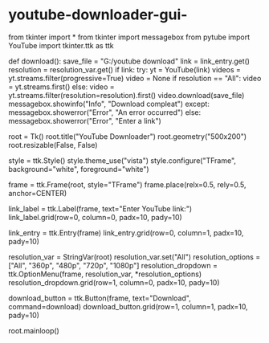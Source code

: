 # youtube-downloader-gui-
from tkinter import *
from tkinter import messagebox
from pytube import YouTube
import tkinter.ttk as ttk

def download():
    save_file = "G:/youtube download"
    link = link_entry.get()
    resolution = resolution_var.get()
    if link:
        try:
            yt = YouTube(link)
            videos = yt.streams.filter(progressive=True)
            video = None
            if resolution == "All":
                video = yt.streams.first()
            else:
                video = yt.streams.filter(resolution=resolution).first()
            video.download(save_file)
            messagebox.showinfo("Info", "Download compleat")
        except:
            messagebox.showerror("Error", "An error occurred")
    else:
        messagebox.showerror("Error", "Enter a link")

root = Tk()
root.title("YouTube Downloader")
root.geometry("500x200")
root.resizable(False, False)

style = ttk.Style()
style.theme_use("vista")
style.configure("TFrame", background="white", foreground="white")

frame = ttk.Frame(root, style="TFrame")
frame.place(relx=0.5, rely=0.5, anchor=CENTER)

link_label = ttk.Label(frame, text="Enter YouTube link:")
link_label.grid(row=0, column=0, padx=10, pady=10)

link_entry = ttk.Entry(frame)
link_entry.grid(row=0, column=1, padx=10, pady=10)

resolution_var = StringVar(root)
resolution_var.set("All")
resolution_options = ["All", "360p", "480p", "720p", "1080p"]
resolution_dropdown = ttk.OptionMenu(frame, resolution_var, *resolution_options)
resolution_dropdown.grid(row=1, column=0, padx=10, pady=10)

download_button = ttk.Button(frame, text="Download", command=download)
download_button.grid(row=1, column=1, padx=10, pady=10)

root.mainloop()




